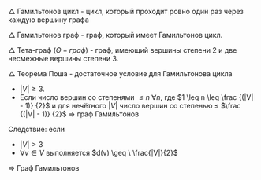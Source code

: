 
$\triangle$ Гамильтонов цикл - цикл, который проходит ровно один раз через каждую вершину графа 

$\triangle$ Гамильтонов граф - граф, который имеет Гамильтонов цикл.



$\triangle$ Тета-граф $(\Theta-граф)$ - граф, имеющий вершины степени 2 и две несмежные вершины степени 3.


$\triangle$ Теорема Поша - достаточное условие для Гамильтонова цикла
- $|V| \geq 3$. 
- Если число вершин со степенями $\leq n$ $\forall n$, где $1 \leq n \leq \frac {(|V| - 1)}  {2}$ 
  и для нечётного $|V|$ число вершин со степенью $\leq$ $\frac {(|V| - 1)}  {2}$ 
  => граф Гамильтонов

Следствие: если 
- $|V| > 3$  
- $\forall v \in V$ выполняется $d(v) \geq \ \frac{|V|}{2}$ 

=> Граф Гамильтонов


